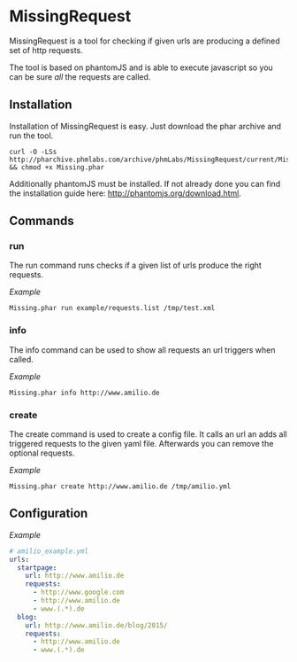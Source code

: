 # MissingRequest

MissingRequest is a tool for checking if given urls are producing a defined set of http requests.

The tool is based on phantomJS and is able to execute javascript so you can be sure *all* the requests are called.

## Installation
Installation of MissingRequest is easy. Just download the phar archive and run the tool.

```
curl -O -LSs http://pharchive.phmlabs.com/archive/phmLabs/MissingRequest/current/Missing.phar && chmod +x Missing.phar
```

Additionally phantomJS must be installed. If not already done you can find the installation guide here: http://phantomjs.org/download.html.

## Commands

### run
The run command runs checks if a given list of urls produce the right requests.

*Example*
```
Missing.phar run example/requests.list /tmp/test.xml
```


### info

The info command can be used to show all requests an url triggers when called.

*Example*
```
Missing.phar info http://www.amilio.de
```

### create

The create command is used to create a config file. It calls an url an adds all triggered requests to the given yaml file. Afterwards you can remove the optional requests.

*Example*
```
Missing.phar create http://www.amilio.de /tmp/amilio.yml
```

## Configuration

*Example*

```yml
# amilio_example.yml
urls:
  startpage:
    url: http://www.amilio.de
    requests:
      - http://www.google.com
      - http://www.amilio.de
      - www.(.*).de
  blog:
    url: http://www.amilio.de/blog/2015/
    requests:
      - http://www.amilio.de
      - www.(.*).de

```